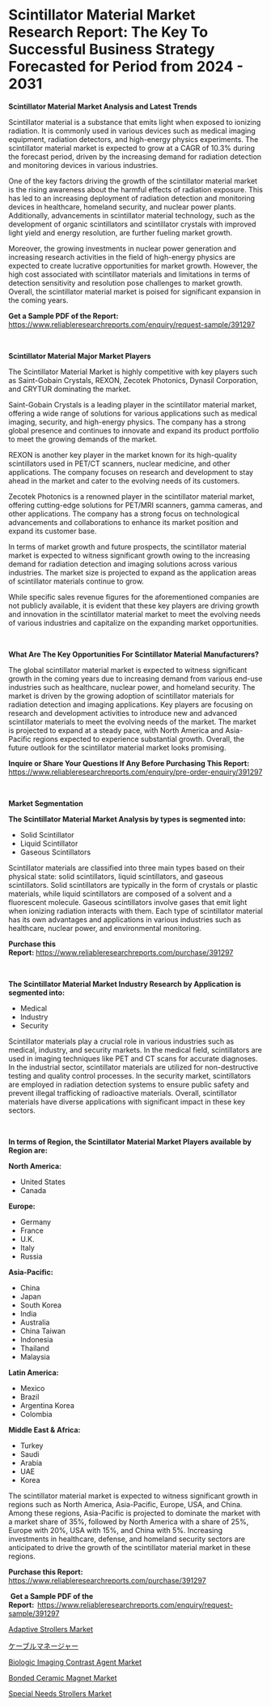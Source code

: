 <p><h1>Scintillator Material Market Research Report: The Key To Successful Business Strategy Forecasted for Period from 2024 - 2031</h1></p><p><strong>Scintillator Material Market Analysis and Latest Trends</strong></p>
<p><p>Scintillator material is a substance that emits light when exposed to ionizing radiation. It is commonly used in various devices such as medical imaging equipment, radiation detectors, and high-energy physics experiments. The scintillator material market is expected to grow at a CAGR of 10.3% during the forecast period, driven by the increasing demand for radiation detection and monitoring devices in various industries.</p><p>One of the key factors driving the growth of the scintillator material market is the rising awareness about the harmful effects of radiation exposure. This has led to an increasing deployment of radiation detection and monitoring devices in healthcare, homeland security, and nuclear power plants. Additionally, advancements in scintillator material technology, such as the development of organic scintillators and scintillator crystals with improved light yield and energy resolution, are further fueling market growth.</p><p>Moreover, the growing investments in nuclear power generation and increasing research activities in the field of high-energy physics are expected to create lucrative opportunities for market growth. However, the high cost associated with scintillator materials and limitations in terms of detection sensitivity and resolution pose challenges to market growth. Overall, the scintillator material market is poised for significant expansion in the coming years.</p></p>
<p><strong>Get a Sample PDF of the Report:&nbsp;</strong> <a href="https://www.reliableresearchreports.com/enquiry/request-sample/391297">https://www.reliableresearchreports.com/enquiry/request-sample/391297</a></p>
<p>&nbsp;</p>
<p><strong>Scintillator Material Major Market Players</strong></p>
<p><p>The Scintillator Material Market is highly competitive with key players such as Saint-Gobain Crystals, REXON, Zecotek Photonics, Dynasil Corporation, and CRYTUR dominating the market. </p><p>Saint-Gobain Crystals is a leading player in the scintillator material market, offering a wide range of solutions for various applications such as medical imaging, security, and high-energy physics. The company has a strong global presence and continues to innovate and expand its product portfolio to meet the growing demands of the market. </p><p>REXON is another key player in the market known for its high-quality scintillators used in PET/CT scanners, nuclear medicine, and other applications. The company focuses on research and development to stay ahead in the market and cater to the evolving needs of its customers. </p><p>Zecotek Photonics is a renowned player in the scintillator material market, offering cutting-edge solutions for PET/MRI scanners, gamma cameras, and other applications. The company has a strong focus on technological advancements and collaborations to enhance its market position and expand its customer base. </p><p>In terms of market growth and future prospects, the scintillator material market is expected to witness significant growth owing to the increasing demand for radiation detection and imaging solutions across various industries. The market size is projected to expand as the application areas of scintillator materials continue to grow.</p><p>While specific sales revenue figures for the aforementioned companies are not publicly available, it is evident that these key players are driving growth and innovation in the scintillator material market to meet the evolving needs of various industries and capitalize on the expanding market opportunities.</p></p>
<p>&nbsp;</p>
<p><strong>What Are The Key Opportunities For Scintillator Material Manufacturers?</strong></p>
<p><p>The global scintillator material market is expected to witness significant growth in the coming years due to increasing demand from various end-use industries such as healthcare, nuclear power, and homeland security. The market is driven by the growing adoption of scintillator materials for radiation detection and imaging applications. Key players are focusing on research and development activities to introduce new and advanced scintillator materials to meet the evolving needs of the market. The market is projected to expand at a steady pace, with North America and Asia-Pacific regions expected to experience substantial growth. Overall, the future outlook for the scintillator material market looks promising.</p></p>
<p><strong>Inquire or Share Your Questions If Any Before Purchasing This Report:</strong> <a href="https://www.reliableresearchreports.com/enquiry/pre-order-enquiry/391297">https://www.reliableresearchreports.com/enquiry/pre-order-enquiry/391297</a></p>
<p>&nbsp;</p>
<p><strong>Market Segmentation</strong></p>
<p><strong>The Scintillator Material Market Analysis by types is segmented into:</strong></p>
<p><ul><li>Solid Scintillator</li><li>Liquid Scintillator</li><li>Gaseous Scintillators</li></ul></p>
<p><p>Scintillator materials are classified into three main types based on their physical state: solid scintillators, liquid scintillators, and gaseous scintillators. Solid scintillators are typically in the form of crystals or plastic materials, while liquid scintillators are composed of a solvent and a fluorescent molecule. Gaseous scintillators involve gases that emit light when ionizing radiation interacts with them. Each type of scintillator material has its own advantages and applications in various industries such as healthcare, nuclear power, and environmental monitoring.</p></p>
<p><strong>Purchase this Report:&nbsp;</strong><a href="https://www.reliableresearchreports.com/purchase/391297">https://www.reliableresearchreports.com/purchase/391297</a></p>
<p>&nbsp;</p>
<p><strong>The Scintillator Material Market Industry Research by Application is segmented into:</strong></p>
<p><ul><li>Medical</li><li>Industry</li><li>Security</li></ul></p>
<p><p>Scintillator materials play a crucial role in various industries such as medical, industry, and security markets. In the medical field, scintillators are used in imaging techniques like PET and CT scans for accurate diagnoses. In the industrial sector, scintillator materials are utilized for non-destructive testing and quality control processes. In the security market, scintillators are employed in radiation detection systems to ensure public safety and prevent illegal trafficking of radioactive materials. Overall, scintillator materials have diverse applications with significant impact in these key sectors.</p></p>
<p>&nbsp;</p>
<p><strong>In terms of Region, the Scintillator Material Market Players available by Region are:</strong></p>
<p>
    <p> <strong> North America: </strong>
        <ul>
            <li>United States</li>
            <li>Canada</li>
        </ul>
        </p> 
    <p> <strong> Europe: </strong>
        <ul>
            <li>Germany</li>
            <li>France</li>
            <li>U.K.</li>
            <li>Italy</li>
            <li>Russia</li>
        </ul>
        </p> 
    <p> <strong> Asia-Pacific: </strong>
        <ul>
            <li>China</li>
            <li>Japan</li>
            <li>South Korea</li>
            <li>India</li>
            <li>Australia</li>
            <li>China Taiwan</li>
            <li>Indonesia</li>
            <li>Thailand</li>
            <li>Malaysia</li>
        </ul>
        </p> 
    <p> <strong> Latin America: </strong>
        <ul>
            <li>Mexico</li>
            <li>Brazil</li>
            <li>Argentina Korea</li>
            <li>Colombia</li>
        </ul>
        </p> 
    <p> <strong> Middle East & Africa: </strong>
        <ul>
            <li>Turkey</li>
            <li>Saudi</li>
            <li>Arabia</li>
            <li>UAE</li>
            <li>Korea</li>
        </ul>
    </p>
    </p>
<p><p>The scintillator material market is expected to witness significant growth in regions such as North America, Asia-Pacific, Europe, USA, and China. Among these regions, Asia-Pacific is projected to dominate the market with a market share of 35%, followed by North America with a share of 25%, Europe with 20%, USA with 15%, and China with 5%. Increasing investments in healthcare, defense, and homeland security sectors are anticipated to drive the growth of the scintillator material market in these regions.</p></p>
<p><strong>Purchase this Report: </strong><a href="https://www.reliableresearchreports.com/purchase/391297">https://www.reliableresearchreports.com/purchase/391297</a></p>
<p>&nbsp;<strong>Get a Sample PDF of the Report:&nbsp;&nbsp;</strong><a href="https://www.reliableresearchreports.com/enquiry/request-sample/391297">https://www.reliableresearchreports.com/enquiry/request-sample/391297</a></p>
<p><strong></strong></p>
<p><p><a href="https://view.publitas.com/reportprime-1/adaptive-strollers-market-size-market-share-and-global-market-analysis-report-2024-2031/">Adaptive Strollers Market</a></p><p><a href="https://medium.com/@decker5351/%E3%82%B1%E3%83%BC%E3%83%96%E3%83%AB%E3%83%9E%E3%83%8D%E3%83%BC%E3%82%B8%E3%83%A3%E3%83%BC%E5%B8%82%E5%A0%B4-%E3%82%BF%E3%82%A4%E3%83%97-%E3%82%A2%E3%83%97%E3%83%AA%E3%82%B1%E3%83%BC%E3%82%B7%E3%83%A7%E3%83%B3-%E5%9C%B0%E7%90%86%E5%88%A5%E3%81%AE%E5%8C%85%E6%8B%AC%E7%9A%84%E8%A9%95%E4%BE%A1-95dc131ae313">ケーブルマネージャー</a></p><p><a href="https://full-wildebeest-80b.notion.site/Biologic-Imaging-Contrast-Agent-Market-Size-Furnishes-Valuable-Information-Encompassing-Market-Share-ec3e4798c7604d4ca6e38700c9d5a37f">Biologic Imaging Contrast Agent Market</a></p><p><a href="https://pretty-mail-caf.notion.site/Bonded-Ceramic-Magnet-Market-Offers-Provide-Insightful-Data-for-the-Time-Period-from-2024-to-2031-an-f421adcc0bc34825b0d099e820e5d081">Bonded Ceramic Magnet Market</a></p><p><a href="https://view.publitas.com/reportprime-1/special-needs-strollers-market-size-and-examines-its-market-scope-with-a-primary-focus-on-growth-opportunities-and-forecasted-trends-spanning-from-2024-to-2031/">Special Needs Strollers Market</a></p></p>